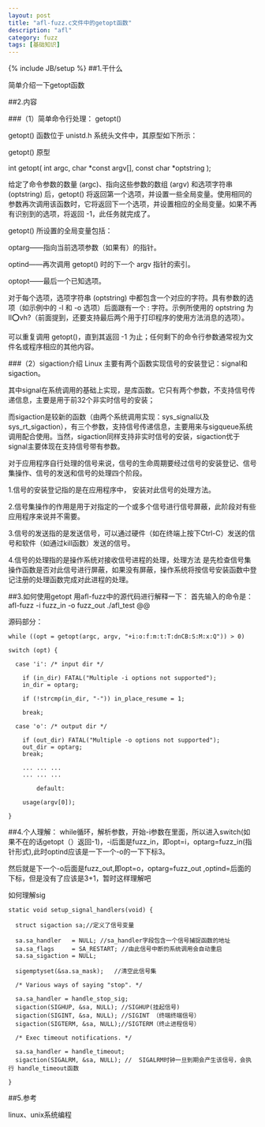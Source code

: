 ```yaml
---
layout: post
title: "afl-fuzz.c文件中的getopt函数"
description: "afl"
category: fuzz
tags: [基础知识]
---
```

{% include JB/setup %}
##1.干什么

简单介绍一下getopt函数

##2.内容

###（1）简单命令行处理： getopt()

getopt() 函数位于 unistd.h 系统头文件中，其原型如下所示：

getopt() 原型

int getopt( int argc, char *const argv[], const char *optstring );

给定了命令参数的数量 (argc)、指向这些参数的数组 (argv) 和选项字符串 (optstring) 后，getopt() 将返回第一个选项，并设置一些全局变量。使用相同的参数再次调用该函数时，它将返回下一个选项，并设置相应的全局变量。如果不再有识别到的选项，将返回 -1，此任务就完成了。

getopt() 所设置的全局变量包括：

optarg——指向当前选项参数（如果有）的指针。

optind——再次调用 getopt() 时的下一个 argv 指针的索引。

optopt——最后一个已知选项。

对于每个选项，选项字符串 (optstring) 中都包含一个对应的字符。具有参数的选项（如示例中的 -l 和 -o 选项）后面跟有一个 : 字符。示例所使用的 optstring 为 Il:o:vh?（前面提到，还要支持最后两个用于打印程序的使用方法消息的选项）。

可以重复调用 getopt()，直到其返回 -1 为止；任何剩下的命令行参数通常视为文件名或程序相应的其他内容。

###（2）sigaction介绍
Linux 主要有两个函数实现信号的安装登记：signal和sigaction。

其中signal在系统调用的基础上实现，是库函数。它只有两个参数，不支持信号传递信息，主要是用于前32个非实时信号的安装；

而sigaction是较新的函数（由两个系统调用实现：sys_signal以及 sys_rt_sigaction），有三个参数，支持信号传递信息，主要用来与sigqueue系统调用配合使用。当然，sigaction同样支持非实时信号的安装，sigaction优于signal主要体现在支持信号带有参数。 

对于应用程序自行处理的信号来说，信号的生命周期要经过信号的安装登记、信号集操作、信号的发送和信号的处理四个阶段。

1.信号的安装登记指的是在应用程序中， 安装对此信号的处理方法。

2.信号集操作的作用是用于对指定的一个或多个信号进行信号屏蔽，此阶段对有些应用程序来说并不需要。

3.信号的发送指的是发送信号，可以通过硬件（如在终端上按下Ctrl-C）发送的信号和软件（如通过kill函数）发送的信号。

4.信号的处理指的是操作系统对接收信号进程的处理，处理方法 是先检查信号集操作函数是否对此信号进行屏蔽，如果没有屏蔽，操作系统将按信号安装函数中登记注册的处理函数完成对此进程的处理。 



##3.如何使用getopt
用afl-fuzz中的源代码进行解释一下：
首先输入的命令是：afl-fuzz -i fuzz_in -o fuzz_out ./afl_test @@

源码部分：

    while ((opt = getopt(argc, argv, "+i:o:f:m:t:T:dnCB:S:M:x:Q")) > 0)    

    switch (opt) {

      case 'i': /* input dir */

        if (in_dir) FATAL("Multiple -i options not supported");
        in_dir = optarg;

        if (!strcmp(in_dir, "-")) in_place_resume = 1;

        break;

      case 'o': /* output dir */

        if (out_dir) FATAL("Multiple -o options not supported");
        out_dir = optarg;
        break;

        ... ... ...
        ... ... ...

            default:

        usage(argv[0]);

    }

##4.个人理解：
while循环，解析参数，开始-i参数在里面，所以进入switch(如果不在的话getopt（）返回-1)，-i后面是fuzz_in，即opt=i，optarg=fuzz_in(指针形式),此时optind应该是一下一个-o的一下下标3。

然后就是下一个-o后面是fuzz_out,即opt=o，optarg=fuzz_out ,optind=后面的下标，但是没有了应该是3+1，暂时这样理解吧

如何理解sig

    static void setup_signal_handlers(void) {       

      struct sigaction sa;//定义了信号变量        

      sa.sa_handler   = NULL; //sa_handler字段包含一个信号捕捉函数的地址   
      sa.sa_flags     = SA_RESTART; //由此信号中断的系统调用会自动重启   
      sa.sa_sigaction = NULL;    

      sigemptyset(&sa.sa_mask);   //清空此信号集 

      /* Various ways of saying "stop". */    

      sa.sa_handler = handle_stop_sig;    
      sigaction(SIGHUP, &sa, NULL); //SIGHUP(挂起信号)
      sigaction(SIGINT, &sa, NULL); //SIGINT （终端终端信号）  
      sigaction(SIGTERM, &sa, NULL);//SIGTERM（终止进程信号）

      /* Exec timeout notifications. */    

      sa.sa_handler = handle_timeout;    
      sigaction(SIGALRM, &sa, NULL); //  SIGALRM时钟一旦到期会产生该信号，会执行 handle_timeout函数

    }    

##5.参考

linux、unix系统编程
